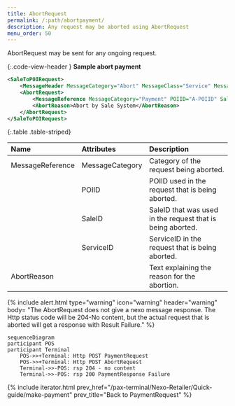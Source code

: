 ```yaml
---
title: AbortRequest
permalink: /:path/abortpayment/
description: Any request may be aborted using AbortRequest
menu_order: 50
---
```


AbortRequest may be sent for any ongoing request.

{:.code-view-header }
**Sample abort payment**

```xml
<SaleToPOIRequest>
    <MessageHeader MessageCategory="Abort" MessageClass="Service" MessageType="Request" POIID="A-POIID" SaleID="ECR1" ServiceID="1524253498"/>
    <AbortRequest>
        <MessageReference MessageCategory="Payment" POIID="A-POIID" SaleID="ECR1" ServiceID="1524253497"/>
        <AbortReason>Abort by Sale System</AbortReason>
    </AbortRequest>
</SaleToPOIRequest>
```

{:.table .table-striped}

| Name | Attributes | Description |
| :------------- | :-------------- |:--------------- |
| MessageReference | MessageCategory | Category of the request being aborted. |
| | POIID | POIID used in the request that is being aborted. |
| | SaleID | SaleID that was used in the request that is being aborted. |
| | ServiceID | ServiceID in the request that is being aborted. |
| AbortReason | | Text explaining the reason for the abortion. |

{% include alert.html type="warning" icon="warning" header="warning"
body= "The AbortRequest does not give a nexo message response. The Http status code will be 204-No content, but the actual request that is aborted will get a response with Result Failure."
%}

```mermaid
sequenceDiagram
participant POS
participant Terminal
    POS->>+Terminal: Http POST PaymentRequest
    POS->>+Terminal: Http POST AbortRequest
    Terminal->>-POS: rsp 204 - no content
    Terminal->>-POS: rsp 200 PaymentResponse Failure
```

{% include iterator.html prev_href="/pax-terminal/Nexo-Retailer/Quick-guide/make-payment" prev_title="Back to PaymentRequest" %}
